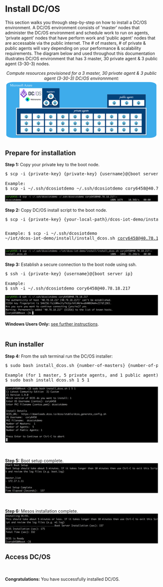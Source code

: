 # Install DC/OS
This section walks you through step-by-step on how to install a DC/OS environment.  A DC/OS environment consists of 'master' nodes that administer the DC/OS environment and schedule work to run on agents, 'private agent' nodes that have perform work and 'public agent' nodes that are accessable via the public internet.  The # of masters, # of private & public agents will vary depending on your performance & scalability requirements.  The diagram below and used throughout this documentation illustrates DC/OS environment that has 3 master, 30 private agent & 3 public agent (3-30-3) nodes.<br>
<div align="center">
<i>Compute resources provisioned for a 3 master, 30 private agent & 3 public agent (3-30-3) DC/OS environnment:</i>
<img src="00.jpg"/>
</div>

## Prepare for installation
<b>Step 1:</b> Copy your private key to the boot node.<br>
<pre>
$ scp -i {private-key} {private-key} {username}@{boot server ip}:~

Example:
$ scp -i ~/.ssh/dcosiotdemo ~/.ssh/dcosiotdemo cory6458@40.78.18.217:~
</pre>
<img src="01.png">
<br><br><b>Step 2:</b> Copy DC/OS install script to the boot node.<br>
<pre>
$ scp -i {private-key} {your-local-path}/dcos-iot-demo/install/install_dcos.sh {username}@{boot server ip}:~

Example:
$ scp -i \~/.ssh/dcosiotdemo \~/iot/dcos-iot-demo/install/install_dcos.sh cory6458@40.78.18.217:\~
</pre>
<img src="02.png">
<br><br><b>Step 3:</b> Establish a secure connection to the boot node using ssh.<br>
<pre>
$ ssh -i {private-key} {username}@{boot server ip}

Example:
$ ssh -i ~/.ssh/dcosiotdemo cory6458@40.78.18.217
</pre>
<img src="03.png">
<br><br><b>Windows Users Only:</b> <a href="windows.md">see further instructions</a>.<br>
<br>

## Run installer
<b>Step 4:</b> From the ssh terminal run the DC/OS installer:<br>
<pre>
$ sudo bash install_dcos.sh {number-of-masters} {number-of-private-agents} {number-of-public-agents}

Example (for 1 master, 5 private agents, and 1 public agent):
$ sudo bash install_dcos.sh 1 5 1
</pre>
<img src="04.png">

<br><br><b>Step 5:</b> Boot setup complete.<br>
<img src="05.png">

<br><br><b>Step 6:</b> Mesos installation complete.<br>
<img src="06.png">
<br>

## Access DC/OS


<br><br><b>Congratulations:</b> You have successfully installed DC/OS.
